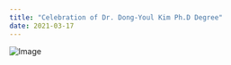 ```yaml
---
title: "Celebration of Dr. Dong-Youl Kim Ph.D Degree"
date: 2021-03-17 
---
```


![Image](//bspl.korea.ac.kr/Board/Gallery/DrKim_2021.png) 
